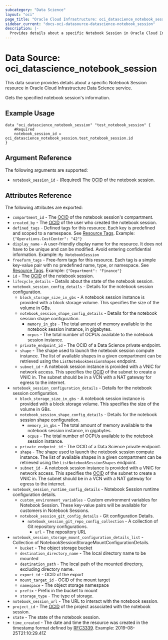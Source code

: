 ```yaml
---
subcategory: "Data Science"
layout: "oci"
page_title: "Oracle Cloud Infrastructure: oci_datascience_notebook_session"
sidebar_current: "docs-oci-datasource-datascience-notebook_session"
description: |-
  Provides details about a specific Notebook Session in Oracle Cloud Infrastructure Data Science service
---
```


# Data Source: oci_datascience_notebook_session
This data source provides details about a specific Notebook Session resource in Oracle Cloud Infrastructure Data Science service.

Gets the specified notebook session's information.

## Example Usage

```hcl
data "oci_datascience_notebook_session" "test_notebook_session" {
	#Required
	notebook_session_id = oci_datascience_notebook_session.test_notebook_session.id
}
```

## Argument Reference

The following arguments are supported:

* `notebook_session_id` - (Required) The [OCID](https://docs.cloud.oracle.com/iaas/Content/General/Concepts/identifiers.htm) of the notebook session.


## Attributes Reference

The following attributes are exported:

* `compartment_id` - The [OCID](https://docs.cloud.oracle.com/iaas/Content/General/Concepts/identifiers.htm) of the notebook session's compartment.
* `created_by` - The [OCID](https://docs.cloud.oracle.com/iaas/Content/General/Concepts/identifiers.htm) of the user who created the notebook session.
* `defined_tags` - Defined tags for this resource. Each key is predefined and scoped to a namespace. See [Resource Tags](https://docs.cloud.oracle.com/iaas/Content/General/Concepts/resourcetags.htm). Example: `{"Operations.CostCenter": "42"}` 
* `display_name` - A user-friendly display name for the resource. It does not have to be unique and can be modified. Avoid entering confidential information. Example: `My NotebookSession` 
* `freeform_tags` - Free-form tags for this resource. Each tag is a simple key-value pair with no predefined name, type, or namespace. See [Resource Tags](https://docs.cloud.oracle.com/iaas/Content/General/Concepts/resourcetags.htm). Example: `{"Department": "Finance"}` 
* `id` - The [OCID](https://docs.cloud.oracle.com/iaas/Content/General/Concepts/identifiers.htm) of the notebook session.
* `lifecycle_details` - Details about the state of the notebook session.
* `notebook_session_config_details` - Details for the notebook session configuration.
	* `block_storage_size_in_gbs` - A notebook session instance is provided with a block storage volume. This specifies the size of the volume in GBs. 
	* `notebook_session_shape_config_details` - Details for the notebook session shape configuration.
		* `memory_in_gbs` - The total amount of memory available to the notebook session instance, in gigabytes. 
		* `ocpus` - The total number of OCPUs available to the notebook session instance. 
	* `private_endpoint_id` - The OCID of a Data Science private endpoint. 
	* `shape` - The shape used to launch the notebook session compute instance.  The list of available shapes in a given compartment can be retrieved using the `ListNotebookSessionShapes` endpoint. 
	* `subnet_id` - A notebook session instance is provided with a VNIC for network access.  This specifies the [OCID](https://docs.cloud.oracle.com/iaas/Content/General/Concepts/identifiers.htm) of the subnet to create a VNIC in.  The subnet should be in a VCN with a NAT gateway for egress to the internet. 
* `notebook_session_configuration_details` - Details for the notebook session configuration.
	* `block_storage_size_in_gbs` - A notebook session instance is provided with a block storage volume. This specifies the size of the volume in GBs. 
	* `notebook_session_shape_config_details` - Details for the notebook session shape configuration.
		* `memory_in_gbs` - The total amount of memory available to the notebook session instance, in gigabytes. 
		* `ocpus` - The total number of OCPUs available to the notebook session instance. 
	* `private_endpoint_id` - The OCID of a Data Science private endpoint. 
	* `shape` - The shape used to launch the notebook session compute instance.  The list of available shapes in a given compartment can be retrieved using the `ListNotebookSessionShapes` endpoint. 
	* `subnet_id` - A notebook session instance is provided with a VNIC for network access.  This specifies the [OCID](https://docs.cloud.oracle.com/iaas/Content/General/Concepts/identifiers.htm) of the subnet to create a VNIC in.  The subnet should be in a VCN with a NAT gateway for egress to the internet. 
* `notebook_session_runtime_config_details` - Notebook Session runtime configuration details.
	* `custom_environment_variables` - Custom environment variables for Notebook Session. These key-value pairs will be available for customers in Notebook Sessions.
	* `notebook_session_git_config_details` - Git configuration Details.
		* `notebook_session_git_repo_config_collection` - A collection of Git repository configurations.
			* `url` - The repository URL
* `notebook_session_storage_mount_configuration_details_list` - Collection of NotebookSessionStorageMountConfigurationDetails.
	* `bucket` - The object storage bucket
	* `destination_directory_name` - The local directory name to be mounted
	* `destination_path` - The local path of the mounted directory, excluding directory name.
	* `export_id` - OCID of the export
	* `mount_target_id` - OCID of the mount target
	* `namespace` - The object storage namespace
	* `prefix` - Prefix in the bucket to mount
	* `storage_type` - The type of storage.
* `notebook_session_url` - The URL to interact with the notebook session.
* `project_id` - The [OCID](https://docs.cloud.oracle.com/iaas/Content/General/Concepts/identifiers.htm) of the project associated with the notebook session.
* `state` - The state of the notebook session.
* `time_created` - The date and time the resource was created in the timestamp format defined by [RFC3339](https://tools.ietf.org/html/rfc3339). Example: 2019-08-25T21:10:29.41Z 

